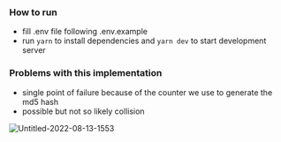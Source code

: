### How to run
- fill .env file following .env.example
- run `yarn` to install dependencies and `yarn dev` to start development server
### Problems with this implementation
- single point of failure because of the counter we use to generate the md5 hash
- possible but not so likely collision 


![Untitled-2022-08-13-1553](https://user-images.githubusercontent.com/62262571/184578067-4adb1657-8e72-44b4-82f6-e2fdebed6c0a.png)
